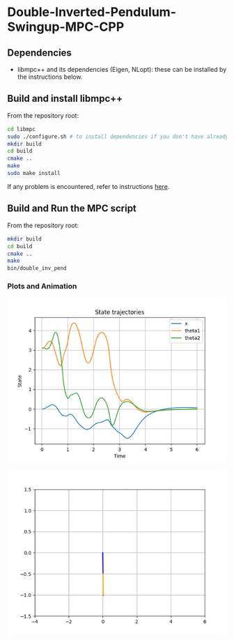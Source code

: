 # Double-Inverted-Pendulum-Swingup-MPC-CPP

## Dependencies
- libmpc++ and its dependencies (Eigen, NLopt): these can be installed by the instructions below.

## Build and install libmpc++
From the repository root:
```sh
cd libmpc
sudo ./configure.sh # to install dependencies if you don't have already
mkdir build
cd build
cmake ..
make
sudo make install
```
If any problem is encountered, refer to instructions [here](https://github.com/nicolapiccinelli/libmpc/).

## Build and Run the MPC script
From the repository root:
```sh
mkdir build
cd build
cmake ..
make
bin/double_inv_pend
```

### Plots and Animation
![State Trajectories Plot](https://github.com/DishankJ/Double-Inverted-Pendulum-Swingup-MPC-CPP/blob/main/state_traj.png?raw=true)

![Animation](https://github.com/DishankJ/Double-Inverted-Pendulum-Swingup-MPC-CPP/blob/main/dip_anim.gif?raw=true)
